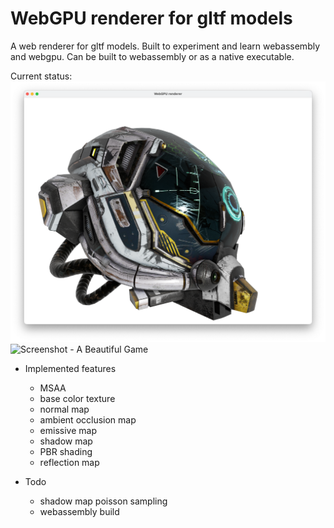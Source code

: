 # WebGPU renderer for gltf models

A web renderer for gltf models. Built to experiment and learn webassembly and webgpu. Can be built to webassembly or as a native executable. 

Current status:
![Screenshot - Damaged helmut](./images/damagedhelmet.png)
![Screenshot - A Beautiful Game](./images/abeautifulgame.png)

- Implemented features
    * MSAA
    * base color texture
    * normal map
    * ambient occlusion map
    * emissive map
    * shadow map
    * PBR shading
    * reflection map

- Todo
    * shadow map poisson sampling
    * webassembly build
